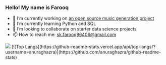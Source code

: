 ### Hello! My name is Farooq 

- 🔭 I’m currently working on [an open source music generation project](https://github.com/TheSoundOfAIOSR/rg_production)
- 🌱 I’m currently learning Python and SQL
- 👯 I’m looking to collaborate on starter data science projects
- 📫 How to reach me: sk.farooq96406@gmail.com

<img src="https://github-readme-stats.vercel.app/api?username=nimblefox&&show_icons=true&title_color=ffffff&icon_color=bb2acf&text_color=daf7dc&bg_color=151515">
[![Top Langs](https://github-readme-stats.vercel.app/api/top-langs/?username=anuraghazra)](https://github.com/anuraghazra/github-readme-stats)

